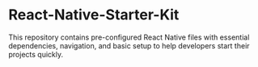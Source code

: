 # React-Native-Starter-Kit
This repository contains pre-configured React Native files with essential dependencies, navigation, and basic setup to help developers start their projects quickly.
